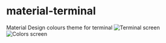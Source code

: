 # material-terminal
Material Design colours theme for terminal
![Terminal screen](https://github.com/Xeniuss/material-terminal/screenshot.png "Terminal screen")
![Colors screen](https://github.com/Xeniuss/material-terminal/colors.png "Colors screen")

